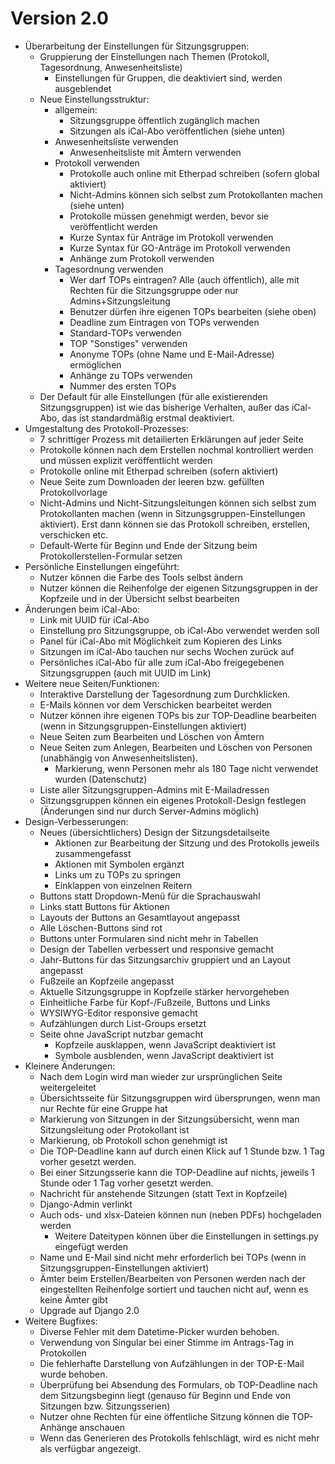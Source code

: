 # Version 2.0

-   Überarbeitung der Einstellungen für Sitzungsgruppen:
    -   Gruppierung der Einstellungen nach Themen (Protokoll, Tagesordnung, Anwesenheitsliste)
        -   Einstellungen für Gruppen, die deaktiviert sind, werden ausgeblendet
    -   Neue Einstellungsstruktur:
        -   allgemein:
            -   Sitzungsgruppe öffentlich zugänglich machen
            -   Sitzungen als iCal-Abo veröffentlichen (siehe unten)
        -   Anwesenheitsliste verwenden
            -   Anwesenheitsliste mit Ämtern verwenden
        -   Protokoll verwenden
            -   Protokolle auch online mit Etherpad schreiben (sofern global aktiviert)
            -   Nicht-Admins können sich selbst zum Protokollanten machen (siehe unten)
            -   Protokolle müssen genehmigt werden, bevor sie veröffentlicht werden
            -   Kurze Syntax für Anträge im Protokoll verwenden
            -   Kurze Syntax für GO-Anträge im Protokoll verwenden
            -   Anhänge zum Protokoll verwenden
        -   Tagesordnung verwenden
            -   Wer darf TOPs eintragen? Alle (auch öffentlich), alle mit Rechten für die Sitzungsgruppe oder nur Admins+Sitzungsleitung
            -   Benutzer dürfen ihre eigenen TOPs bearbeiten (siehe oben)
            -   Deadline zum Eintragen von TOPs verwenden
            -   Standard-TOPs verwenden
            -   TOP "Sonstiges" verwenden
            -   Anonyme TOPs (ohne Name und E-Mail-Adresse) ermöglichen
            -   Anhänge zu TOPs verwenden
            -   Nummer des ersten TOPs
    -   Der Default für alle Einstellungen (für alle existierenden Sitzungsgruppen) ist wie das bisherige Verhalten, außer das iCal-Abo, das ist standardmäßig erstmal deaktiviert.
-   Umgestaltung des Protokoll-Prozesses:
    -   7 schrittiger Prozess mit detailierten Erklärungen auf jeder Seite
    -   Protokolle können nach dem Erstellen nochmal kontrolliert werden und müssen explizit veröffentlicht werden
    -   Protokolle online mit Etherpad schreiben (sofern aktiviert)
    -   Neue Seite zum Downloaden der leeren bzw. gefüllten Protokollvorlage
    -   Nicht-Admins und Nicht-Sitzungsleitungen können sich selbst zum Protokollanten machen (wenn in Sitzungsgruppen-Einstellungen aktiviert). Erst dann können sie das Protokoll schreiben, erstellen, verschicken etc.
    -   Default-Werte für Beginn und Ende der Sitzung beim Protokollerstellen-Formular setzen
-   Persönliche Einstellungen eingeführt:
    -   Nutzer können die Farbe des Tools selbst ändern
    -   Nutzer können die Reihenfolge der eigenen Sitzungsgruppen in der Kopfzeile und in der Übersicht selbst bearbeiten
-   Änderungen beim iCal-Abo:
    -   Link mit UUID für iCal-Abo
    -   Einstellung pro Sitzungsgruppe, ob iCal-Abo verwendet werden soll
    -   Panel für iCal-Abo mit Möglichkeit zum Kopieren des Links
    -   Sitzungen im iCal-Abo tauchen nur sechs Wochen zurück auf
    -   Persönliches iCal-Abo für alle zum iCal-Abo freigegebenen Sitzungsgruppen (auch mit UUID im Link)
-   Weitere neue Seiten/Funktionen:
    -   Interaktive Darstellung der Tagesordnung zum Durchklicken.
    -   E-Mails können vor dem Verschicken bearbeitet werden
    -   Nutzer können ihre eigenen TOPs bis zur TOP-Deadline bearbeiten (wenn in Sitzungsgruppen-Einstellungen aktiviert)
    -   Neue Seiten zum Bearbeiten und Löschen von Ämtern
    -   Neue Seiten zum Anlegen, Bearbeiten und Löschen von Personen (unabhängig von Anwesenheitslisten).
        -   Markierung, wenn Personen mehr als 180 Tage nicht verwendet wurden (Datenschutz)
    -   Liste aller Sitzungsgruppen-Admins mit E-Mailadressen
    -   Sitzungsgruppen können ein eigenes Protokoll-Design festlegen (Änderungen sind nur durch Server-Admins möglich)
-   Design-Verbesserungen:
    -   Neues (übersichtlichers) Design der Sitzungsdetailseite
        -   Aktionen zur Bearbeitung der Sitzung und des Protokolls jeweils zusammengefasst
        -   Aktionen mit Symbolen ergänzt
        -   Links um zu TOPs zu springen
        -   Einklappen von einzelnen Reitern
    -   Buttons statt Dropdown-Menü für die Sprachauswahl
    -   Links statt Buttons für Aktionen
    -   Layouts der Buttons an Gesamtlayout angepasst
    -   Alle Löschen-Buttons sind rot
    -   Buttons unter Formularen sind nicht mehr in Tabellen
    -   Design der Tabellen verbessert und responsive gemacht
    -   Jahr-Buttons für das Sitzungsarchiv gruppiert und an Layout angepasst
    -   Fußzeile an Kopfzeile angepasst
    -   Aktuelle Sitzungsgruppe in Kopfzeile stärker hervorgeheben
    -   Einheitliche Farbe für Kopf-/Fußzeile, Buttons und Links
    -   WYSIWYG-Editor responsive gemacht
    -   Aufzählungen durch List-Groups ersetzt
    -   Seite ohne JavaScript nutzbar gemacht
        -   Kopfzeile ausklappen, wenn JavaScript deaktiviert ist
        -   Symbole ausblenden, wenn JavaScript deaktiviert ist
-   Kleinere Änderungen:
    -   Nach dem Login wird man wieder zur ursprünglichen Seite weitergeleitet
    -   Übersichtsseite für Sitzungsgruppen wird übersprungen, wenn man nur Rechte für eine Gruppe hat
    -   Markierung von Sitzungen in der Sitzungsübersicht, wenn man Sitzungsleitung oder Protokollant ist
    -   Markierung, ob Protokoll schon genehmigt ist
    -   Die TOP-Deadline kann auf durch einen Klick auf 1 Stunde bzw. 1 Tag vorher gesetzt werden.
    -   Bei einer Sitzungsserie kann die TOP-Deadline auf nichts, jeweils 1 Stunde oder 1 Tag vorher gesetzt werden.
    -   Nachricht für anstehende Sitzungen (statt Text in Kopfzeile)
    -   Django-Admin verlinkt
    -   Auch ods- und xlsx-Dateien können nun (neben PDFs) hochgeladen werden
        -   Weitere Dateitypen können über die Einstellungen in settings.py eingefügt werden
    -   Name und E-Mail sind nicht mehr erforderlich bei TOPs (wenn in Sitzungsgruppen-Einstellungen aktiviert)
    -   Ämter beim Erstellen/Bearbeiten von Personen werden nach der eingestellten Reihenfolge sortiert und tauchen nicht auf, wenn es keine Ämter gibt
    -   Upgrade auf Django 2.0
-   Weitere Bugfixes:
    -   Diverse Fehler mit dem Datetime-Picker wurden behoben.
    -   Verwendung von Singular bei einer Stimme im Antrags-Tag in Protokollen
    -   Die fehlerhafte Darstellung von Aufzählungen in der TOP-E-Mail wurde behoben.
    -   Überprüfung bei Absendung des Formulars, ob TOP-Deadline nach dem Sitzungsbeginn liegt (genauso für Beginn und Ende von Sitzungen bzw. Sitzungsserien)
    -   Nutzer ohne Rechten für eine öffentliche Sitzung können die TOP-Anhänge anschauen
    -   Wenn das Generieren des Protokolls fehlschlägt, wird es nicht mehr als verfügbar angezeigt.

